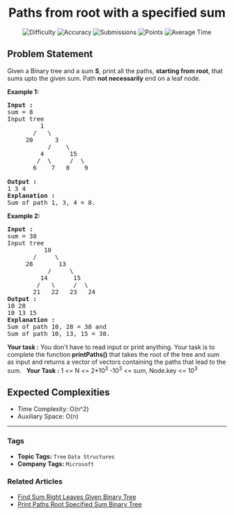 <h1 align="center">Paths from root with a specified sum</h1>

<p align="center">
  <img alt="Difficulty" title="Difficulty" src="https://custom-icon-badges.demolab.com/badge/Difficulty: Medium-1F222E?style=for-the-badge&logoColor=white&logo=fire"/>
  <img alt="Accuracy" title="Accuracy" src="https://custom-icon-badges.demolab.com/badge/Accuracy: 55.0%25-1F222E?style=for-the-badge&logoColor=white&logo=target"/>
  <img alt="Submissions" title="Submissions" src="https://custom-icon-badges.demolab.com/badge/Submissions: 40K+-1F222E?style=for-the-badge&logoColor=white&logo=repo"/>
  <img alt="Points" title="Points" src="https://custom-icon-badges.demolab.com/badge/Points: 4-1F222E?style=for-the-badge&logoColor=white&logo=award"/>
  <img alt="Average Time" title="Average Time" src="https://custom-icon-badges.demolab.com/badge/Average%20Time: N/A-1F222E?style=for-the-badge&logoColor=white&logo=clock"/>
</p>

## Problem Statement

Given a Binary tree and a sum <b>S</b>, print all the paths, <b>starting from root</b>, that sums upto the given sum. Path <b>not necessarily</b> end on a leaf node.

<b>Example 1:</b>

<pre><b>Input : </b>
sum = 8
Input tree
         1
       /   \
     20      3
           /    \
         4       15   
        /  \     /  \
       6    7   8    9      

<b>Output :</b>
1 3 4
<b>Explanation : </b>
Sum of path 1, 3, 4 = 8.</pre>

<b>Example 2:</b>

<pre><b>Input : </b>
sum = 38<br>Input tree
          10
       /     \
     28       13
           /     \
         14       15
        /   \     /  \
       21   22   23   24
<b>Output :</b>
10 28
10 13 15  
<b>Explanation :</b>
Sum of path 10, 28 = 38 and
Sum of path 10, 13, 15 = 38.</pre>

<b>Your task :</b>
You don't have to read input or print anything. Your task is to complete the function <b>printPaths()</b> that takes the root of the tree and sum as input and returns a vector of vectors containing the paths that lead to the sum.
 
<b>Your Task :</b>
1 <= N <= 2*10<sup>3</sup>
-10<sup>3</sup> <= sum, Node.key <= 10<sup>3</sup>

## Expected Complexities
- Time Complexity: O(n^2)
- Auxiliary Space: O(n)

<hr>

### Tags
- **Topic Tags:** `Tree` `Data Structures`
- **Company Tags:** `Microsoft`

### Related Articles
- [Find Sum Right Leaves Given Binary Tree](https://www.geeksforgeeks.org/find-sum-right-leaves-given-binary-tree/)
- [Print Paths Root Specified Sum Binary Tree](https://www.geeksforgeeks.org/print-paths-root-specified-sum-binary-tree/)

